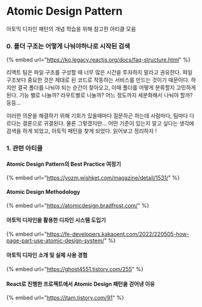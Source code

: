 # Atomic Design Pattern

아토믹 디자인 패턴의 개념 학습을 위해 참고한 아티클 모음



### 0. 폴더 구조는 어떻게 나눠야하나로 시작된 검색

{% embed url="https://ko.legacy.reactjs.org/docs/faq-structure.html" %}

리액트 팀은 파일 구조를 구성할 때 너무 많은 시간을 투자하지 말라고 권유한다. 파일 구조보다 중요한 것은 제대로 된 코드로 작동하는 서비스를 만드는 것이기 때문이다. 하지만 결국 폴더를 나눠야 되는 순간이 찾아오고, 이때 폴더를 어떻게 분류할지 고민하게 된다. 기능 별로 나눌까? 라우트별로 나눌까? 어느 정도까지 세분화해서 나눠야 할까? 등등...

이러한 의문을 해결하기 위해 기회가 있을때마다 질문하곤 하는데 사람마다, 팀마다 다르다는 결론으로 귀결된다. 물론 그렇겠지만... 어떤 기준이 있는지 알고 싶다는 생각에 검색을 하게 되었고, 아토믹 패턴을 찾게 되었다. 읽어보고 정리하자 !



### 1. 관련 아티클

#### Atomic Design Pattern의 Best Practice 여정기

{% embed url="https://yozm.wishket.com/magazine/detail/1531/" %}

#### Atomic Design Methodology

{% embed url="https://atomicdesign.bradfrost.com/" %}



#### 아토믹 디자인을 활용한 디자인 시스템 도입기

{% embed url="https://fe-developers.kakaoent.com/2022/220505-how-page-part-use-atomic-design-system/" %}



#### 아토믹 디자인 소개 및 실제 사용 경험

{% embed url="https://ghost4551.tistory.com/255" %}



#### React로 진행한 프로젝트에서 Atomic Design 패턴을 걷어낸 이유

{% embed url="https://itam.tistory.com/91" %}

